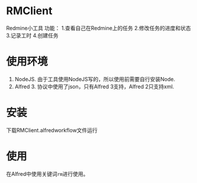 # RMClient
Redmine小工具
功能：
1.查看自己在Redmine上的任务
2.修改任务的进度和状态
3.记录工时
4.创建任务

# 使用环境
1. NodeJS. 由于工具使用NodeJS写的，所以使用前需要自行安装Node.
2. Alfred 3. 协议中使用了json，只有Alfred 3支持，Alfred 2只支持xml.

# 安装
下载RMClient.alfredworkflow文件运行

# 使用
在Alfred中使用关键词`rm`进行使用。
